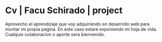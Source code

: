 # Cv | Facu Schirado | project
Aprovecho el aprendizaje que voy adquiriendo en desarrollo web para montar mi propia pagina. En este caso estare exponiendo mi hoja de vida.
Cualquie colaboracion o aporte sera bienvenido.
